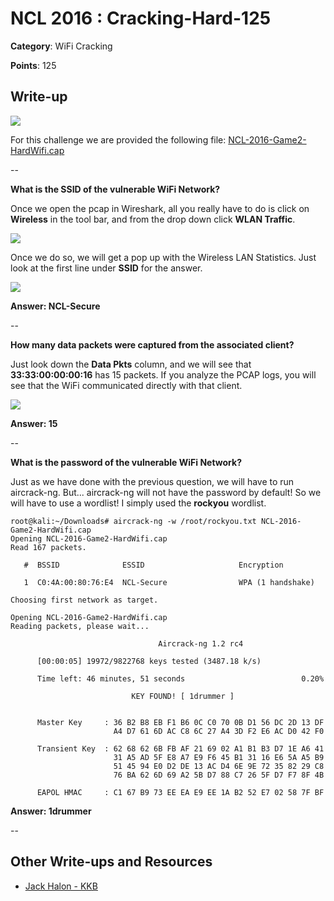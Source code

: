 # NCL 2016 : Cracking-Hard-125

__Category__: WiFi Cracking

__Points__: 125

## Write-up

<a href="https://jhalon.github.io/images/nclp-5.png"><img src="https://jhalon.github.io/images/nclp-5.png"></a>

For this challenge we are provided the following file: [NCL-2016-Game2-HardWifi.cap](https://jhalon.github.io/download/NCL-2016-Game2-HardWifi.cap)

--

__What is the SSID of the vulnerable WiFi Network?__

Once we open the pcap in Wireshark, all you really have to do is click on __Wireless__ in the tool bar, and from the drop down click __WLAN Traffic__.

<a href="https://jhalon.github.io/images/ncl-ch-2.png"><img src="https://jhalon.github.io/images/ncl-ch-2.png"></a>

Once we do so, we will get a pop up with the Wireless LAN Statistics. Just look at the first line under __SSID__ for the answer.

<a href="https://jhalon.github.io/images/ncl-ch-1.png"><img src="https://jhalon.github.io/images/ncl-ch-1.png"></a>

__Answer: NCL-Secure__

--

__How many data packets were captured from the associated client?__

Just look down the __Data Pkts__ column, and we will see that __33:33:00:00:00:16__ has 15 packets. If you analyze the PCAP logs, you will see that the WiFi communicated directly with that client.

<a href="https://jhalon.github.io/images/ncl-ch-1.png"><img src="https://jhalon.github.io/images/ncl-ch-1.png"></a>

__Answer: 15__

--

__What is the password of the vulnerable WiFi Network?__

Just as we have done with the previous question, we will have to run aircrack-ng. But... aircrack-ng will not have the password by default! So we will have to use a wordlist! I simply used the __rockyou__ wordlist.

```console
root@kali:~/Downloads# aircrack-ng -w /root/rockyou.txt NCL-2016-Game2-HardWifi.cap 
Opening NCL-2016-Game2-HardWifi.cap
Read 167 packets.

   #  BSSID              ESSID                     Encryption

   1  C0:4A:00:80:76:E4  NCL-Secure                WPA (1 handshake)

Choosing first network as target.

Opening NCL-2016-Game2-HardWifi.cap
Reading packets, please wait...

                                 Aircrack-ng 1.2 rc4

      [00:00:05] 19972/9822768 keys tested (3487.18 k/s) 

      Time left: 46 minutes, 51 seconds                          0.20%

                           KEY FOUND! [ 1drummer ]


      Master Key     : 36 B2 B8 EB F1 B6 0C C0 70 0B D1 56 DC 2D 13 DF 
                       A4 D7 61 6D AC C8 6C 27 A4 3D F2 E6 AC D0 42 F0 

      Transient Key  : 62 68 62 6B FB AF 21 69 02 A1 B1 B3 D7 1E A6 41 
                       31 A5 AD 5F E8 A7 E9 F6 45 B1 31 16 E6 5A A5 B9 
                       51 45 94 E0 D2 DE 13 AC D4 6E 9E 72 35 82 29 C8 
                       76 BA 62 6D 69 A2 5B D7 88 C7 26 5F D7 F7 8F 4B 

      EAPOL HMAC     : C1 67 B9 73 EE EA E9 EE 1A B2 52 E7 02 58 7F BF 
```

__Answer: 1drummer__

--

## Other Write-ups and Resources

* [Jack Halon - KKB](https://jhalon.github.io/ncl-regular-season-2/)
